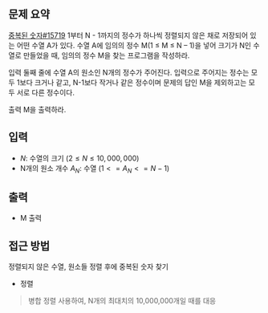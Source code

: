 ## 문제 요약
[중복된 숫자#15719](https://www.acmicpc.net/problem/15719)
1부터 N - 1까지의 정수가 하나씩 정렬되지 않은 채로 저장되어 있는 어떤 수열 A가 있다. 수열 A에 임의의 정수 M(1 ≤ M ≤ N – 1)을 넣어 크기가 N인 수열로 만들었을 때, 임의의 정수 M을 찾는 프로그램을 작성하라.

입력
둘째 줄에 수열 A의 원소인 N개의 정수가 주어진다. 입력으로 주어지는 정수는 모두 1보다 크거나 같고, N-1보다 작거나 같은 정수이며 문제의 답인 M을 제외하고는 모두 서로 다른 정수이다.

출력
M을 출력하라.

## 입력
- $N$: 수열의 크기 $(2 ≤ N ≤ 10,000,000)$
- N개의 원소 개수 $A_N$: 수열 $(1 <= A_N <= N-1)$

## 출력
- M 출력

## 접근 방법
정렬되지 않은 수열, 원소들 정렬 후에 중복된 숫자 찾기
- 정렬
> 병합 정렬 사용하여, N개의 최대치의 10,000,000개일 때를 대응